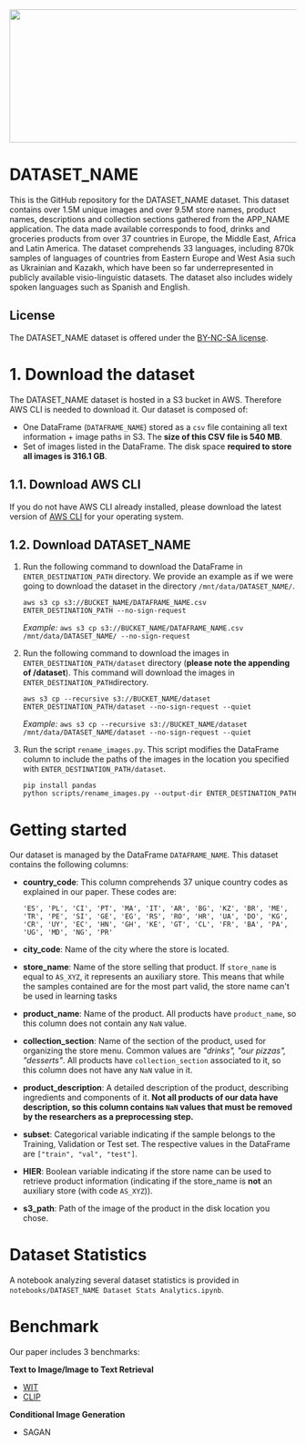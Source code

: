 <img src="/imgs/grid_img.png" align="top" width="1028" height="234"/>

# DATASET_NAME

This is the GitHub repository for the DATASET_NAME dataset.
This dataset contains over 1.5M unique images and over 9.5M store names, product names, descriptions and collection sections gathered from the APP_NAME application. 
The data made available corresponds to food, drinks and groceries products from over 37 countries in Europe, the Middle East, Africa and Latin America. 
The dataset comprehends 33 languages, including 870k samples of languages of countries from Eastern Europe and West Asia such as Ukrainian and Kazakh, which have been so far underrepresented in publicly available visio-linguistic datasets. 
The dataset also includes widely spoken languages such as Spanish and English.

## License

The DATASET_NAME dataset is offered under the [BY-NC-SA license](https://creativecommons.org/licenses/by-nc-sa/2.0/ "BY-NC-SA license").

# 1. Download the dataset
The DATASET_NAME dataset is hosted in a S3 bucket in AWS. Therefore AWS CLI is needed to download it. 
Our dataset is composed of:
* One DataFrame (`DATAFRAME_NAME`) stored as a `csv` file containing all text information + image paths in S3. The **size of this CSV file is 540 MB**.
* Set of images listed in the DataFrame. The disk space **required to store all images is 316.1 GB**.

## 1.1. Download AWS CLI
If you do not have AWS CLI already installed, please download the latest version of [AWS CLI](https://aws.amazon.com/cli/ "AWS CLI page") for your operating system.

## 1.2. Download DATASET_NAME
1. Run the following command to download the DataFrame in `ENTER_DESTINATION_PATH` directory. We provide an example as if we were going to download the dataset in the directory `/mnt/data/DATASET_NAME/`.
                                                       
   `aws s3 cp s3://BUCKET_NAME/DATAFRAME_NAME.csv ENTER_DESTINATION_PATH --no-sign-request`

   _Example:_ `aws s3 cp s3://BUCKET_NAME/DATAFRAME_NAME.csv /mnt/data/DATASET_NAME/ --no-sign-request` 

2. Run the following command to download the images in `ENTER_DESTINATION_PATH/dataset` directory (**please note the appending of /dataset**). This command will download the images in `ENTER_DESTINATION_PATH`directory.
 
   `aws s3 cp --recursive s3://BUCKET_NAME/dataset ENTER_DESTINATION_PATH/dataset --no-sign-request --quiet`
           
   _Example:_ `aws s3 cp --recursive s3://BUCKET_NAME/dataset /mnt/data/DATASET_NAME/dataset --no-sign-request --quiet`

3. Run the script `rename_images.py`. This script modifies the DataFrame column to include the paths of the images in the location you specified with `ENTER_DESTINATION_PATH/dataset`.
   ```
   pip install pandas
   python scripts/rename_images.py --output-dir ENTER_DESTINATION_PATH
   ```

# Getting started
Our dataset is managed by the DataFrame `DATAFRAME_NAME`. This dataset contains the following columns:

* **country_code**: This column comprehends 37 unique country codes as explained in our paper. These codes are:

  ```'ES', 'PL', 'CI', 'PT', 'MA', 'IT', 'AR', 'BG', 'KZ', 'BR', 'ME', 'TR', 'PE', 'SI', 'GE', 'EG', 'RS', 'RO', 'HR', 'UA', 'DO', 'KG', 'CR', 'UY', 'EC', 'HN', 'GH', 'KE', 'GT', 'CL', 'FR', 'BA', 'PA', 'UG', 'MD', 'NG', 'PR'```
  
* **city_code**: Name of the city where the store is located.
* **store_name**: Name of the store selling that product. If `store_name` is equal to `AS_XYZ`, it represents an auxiliary store. This means that while the samples contained are for the most part valid, the store name can't be used in learning tasks
* **product_name**: Name of the product. All products have `product_name`, so this column does not contain any `NaN` value.
* **collection_section**: Name of the section of the product, used for organizing the store menu. Common values are _"drinks", "our pizzas", "desserts"_. All products have `collection_section` associated to it, so this column does not have any `NaN` value in it.
* **product_description**: A detailed description of the product, describing ingredients and components of it. **Not all products of our data have description, so this column contains `NaN` values that must be removed by the researchers as a preprocessing step.**
* **subset**: Categorical variable indicating if the sample belongs to the Training, Validation or Test set. The respective values in the DataFrame are `["train", "val", "test"]`. 
* **HIER**: Boolean variable indicating if the store name can be used to retrieve product information (indicating if the store_name is **not** an auxiliary store (with code `AS_XYZ`)).
* **s3_path**: Path of the image of the product in the disk location you chose. 

# Dataset Statistics
A notebook analyzing several dataset statistics is provided in `notebooks/DATASET_NAME Dataset Stats Analytics.ipynb`.

# Benchmark
Our paper includes 3 benchmarks: 

**Text to Image/Image to Text Retrieval**
* [WIT](benchmarks/wit/README.md)
* [CLIP](benchmarks/clip/CLIP-MultiLingual-DATASET_NAME.ipynb)

**Conditional Image Generation**
* SAGAN